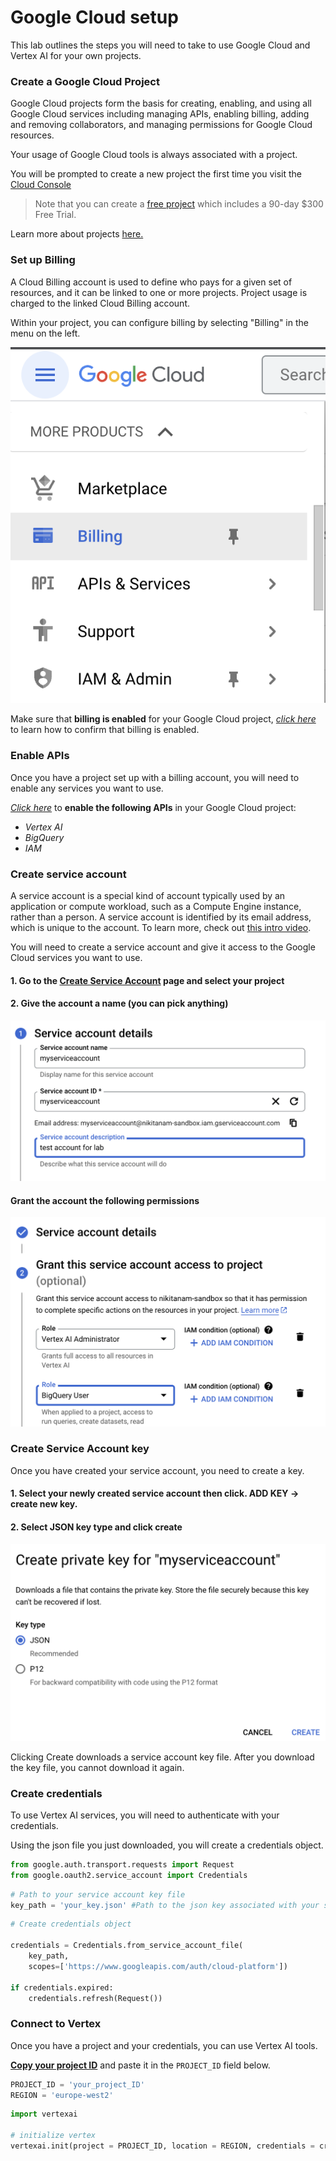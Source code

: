 # Google Cloud setup

This lab outlines the steps you will need to take to use Google Cloud and Vertex AI for your own projects.

### Create a Google Cloud Project

Google Cloud projects form the basis for creating, enabling, and using all Google Cloud services including managing APIs, enabling billing, adding and removing collaborators, and managing permissions for Google Cloud resources.

Your usage of Google Cloud tools is always associated with a project.

You will be prompted to create a new project the first time you visit the [Cloud Console](https://console.cloud.google.com)

   > Note that you can create a [free project](https://cloud.google.com/free/docs/gcp-free-tier) which includes a 90-day $300 Free Trial.

Learn more about projects [here.](https://cloud.google.com/resource-manager/docs/creating-managing-projects)

### Set up Billing

A Cloud Billing account is used to define who pays for a given set of resources, and it can be linked to one or more projects. Project usage is charged to the linked Cloud Billing account.

Within your project, you can configure billing by selecting "Billing" in the menu on the left.

![select billing](images/billing.png)



Make sure that **billing is enabled** for your Google Cloud project, [_click here_](https://cloud.google.com/billing/docs/how-to/modify-project) to learn how to confirm that billing is enabled.

### Enable APIs

Once you have a project set up with a billing account, you will need to enable any services you want to use.

[_Click here_](https://console.cloud.google.com/flows/enableapi?apiid=aiplatform,iam,bigquery.googleapis.com)
   to **enable the following APIs** in your Google Cloud project:
   
- _Vertex AI_ 
- _BigQuery_ 
- _IAM_

### Create service account

A service account is a special kind of account typically used by an application or compute workload, such as a Compute Engine instance, rather than a person. A service account is identified by its email address, which is unique to the account. To learn more, check out [this intro video](https://www.youtube.com/watch?v=xXk1YlkKW_k).

You will need to create a service account and give it access to the Google Cloud services you want to use.

#### 1. Go to the [Create Service Account](https://console.cloud.google.com/projectselector/iam-admin/serviceaccounts/create?walkthrough_id=iam--create-service-account&_ga=2.184446630.1022340625.1692280734-338572696.1692280734#step_index=1) page and **select your project**

#### 2. Give the account a name (you can pick anything)

![create service account](images/create_sa.png)

#### Grant the account the following permissions

![grant permissions](images/sa_permissions.png)

### Create Service Account key

Once you have created your service account, you need to create a key.

#### 1. Select your newly created service account then click. ADD KEY -> create new key.

#### 2. Select JSON key type and click create

![JSON key](images/json_key.png)


Clicking Create downloads a service account key file. After you download the key file, you cannot download it again.

### Create credentials

To use Vertex AI services, you will need to authenticate with your credentials.

Using the json file you just downloaded, you will create a credentials object.


```python
from google.auth.transport.requests import Request
from google.oauth2.service_account import Credentials
```


```python
# Path to your service account key file
key_path = 'your_key.json' #Path to the json key associated with your service account from google cloud
```


```python
# Create credentials object

credentials = Credentials.from_service_account_file(
    key_path,
    scopes=['https://www.googleapis.com/auth/cloud-platform'])

if credentials.expired:
    credentials.refresh(Request())
```

### Connect to Vertex

Once you have a project and your credentials, you can use Vertex AI tools.

[**Copy your project ID**](https://cloud.google.com/resource-manager/docs/creating-managing-projects) and paste it in the `PROJECT_ID` field below.


```python
PROJECT_ID = 'your_project_ID'
REGION = 'europe-west2'
```


```python
import vertexai

# initialize vertex
vertexai.init(project = PROJECT_ID, location = REGION, credentials = credentials)
```
